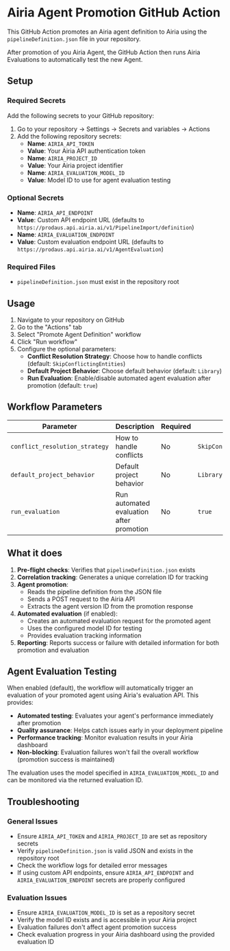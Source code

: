 # Airia Agent Promotion GitHub Action

This GitHub Action promotes an Airia agent definition to Airia using the `pipelineDefinition.json` file in your repository.
  
After promotion of you Airia Agent, the GitHub Action then runs Airia Evaluations to automatically test the new Agent.
  
## Setup

### Required Secrets

Add the following secrets to your GitHub repository:

1. Go to your repository → Settings → Secrets and variables → Actions
2. Add the following repository secrets:
   - **Name**: `AIRIA_API_TOKEN`
   - **Value**: Your Airia API authentication token
   - **Name**: `AIRIA_PROJECT_ID`
   - **Value**: Your Airia project identifier
   - **Name**: `AIRIA_EVALUATION_MODEL_ID`
   - **Value**: Model ID to use for agent evaluation testing

### Optional Secrets

   - **Name**: `AIRIA_API_ENDPOINT`
   - **Value**: Custom API endpoint URL (defaults to `https://prodaus.api.airia.ai/v1/PipelineImport/definition`)
   - **Name**: `AIRIA_EVALUATION_ENDPOINT`
   - **Value**: Custom evaluation endpoint URL (defaults to `https://prodaus.api.airia.ai/v1/AgentEvaluation`)

### Required Files

- `pipelineDefinition.json` must exist in the repository root

## Usage

1. Navigate to your repository on GitHub
2. Go to the "Actions" tab
3. Select "Promote Agent Definition" workflow
4. Click "Run workflow"
5. Configure the optional parameters:
   - **Conflict Resolution Strategy**: Choose how to handle conflicts (default: `SkipConflictingEntities`)
   - **Default Project Behavior**: Choose default behavior (default: `Library`)
   - **Run Evaluation**: Enable/disable automated agent evaluation after promotion (default: `true`)

## Workflow Parameters

| Parameter | Description | Required | Default | Options |
|-----------|-------------|----------|---------|---------|
| `conflict_resolution_strategy` | How to handle conflicts | No | `SkipConflictingEntities` | `SkipConflictingEntities`, `OverwriteConflictingEntities` |
| `default_project_behavior` | Default project behavior | No | `Library` | `Library`, `Project` |
| `run_evaluation` | Run automated evaluation after promotion | No | `true` | `true`, `false` |

## What it does

1. **Pre-flight checks**: Verifies that `pipelineDefinition.json` exists
2. **Correlation tracking**: Generates a unique correlation ID for tracking
3. **Agent promotion**: 
   - Reads the pipeline definition from the JSON file
   - Sends a POST request to the Airia API
   - Extracts the agent version ID from the promotion response
4. **Automated evaluation** (if enabled):
   - Creates an automated evaluation request for the promoted agent
   - Uses the configured model ID for testing
   - Provides evaluation tracking information
5. **Reporting**: Reports success or failure with detailed information for both promotion and evaluation

## Agent Evaluation Testing

When enabled (default), the workflow will automatically trigger an evaluation of your promoted agent using Airia's evaluation API. This provides:

- **Automated testing**: Evaluates your agent's performance immediately after promotion
- **Quality assurance**: Helps catch issues early in your deployment pipeline
- **Performance tracking**: Monitor evaluation results in your Airia dashboard
- **Non-blocking**: Evaluation failures won't fail the overall workflow (promotion success is maintained)

The evaluation uses the model specified in `AIRIA_EVALUATION_MODEL_ID` and can be monitored via the returned evaluation ID.

## Troubleshooting

### General Issues
- Ensure `AIRIA_API_TOKEN` and `AIRIA_PROJECT_ID` are set as repository secrets
- Verify `pipelineDefinition.json` is valid JSON and exists in the repository root
- Check the workflow logs for detailed error messages
- If using custom API endpoints, ensure `AIRIA_API_ENDPOINT` and `AIRIA_EVALUATION_ENDPOINT` secrets are properly configured

### Evaluation Issues
- Ensure `AIRIA_EVALUATION_MODEL_ID` is set as a repository secret
- Verify the model ID exists and is accessible in your Airia project
- Evaluation failures don't affect agent promotion success
- Check evaluation progress in your Airia dashboard using the provided evaluation ID
